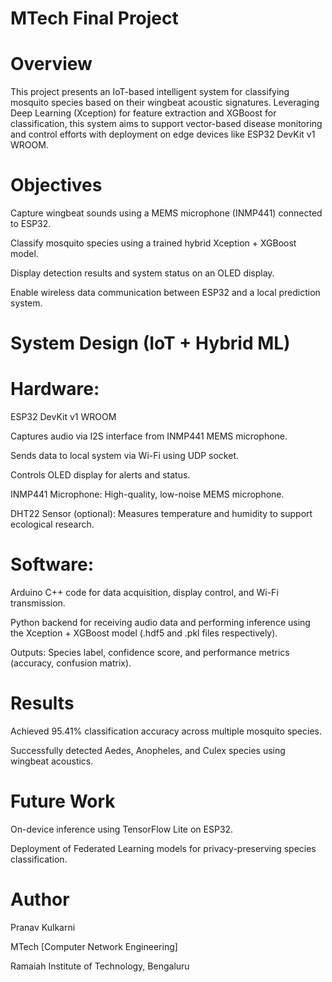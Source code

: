 # MTech Final Project
# Overview 
This project presents an IoT-based intelligent system for classifying mosquito species based on their wingbeat acoustic signatures. Leveraging Deep Learning (Xception) for feature extraction and XGBoost for classification, this system aims to support vector-based disease monitoring and control efforts with  deployment on edge devices like ESP32 DevKit v1 WROOM.

# Objectives
Capture wingbeat sounds using a MEMS microphone (INMP441) connected to ESP32.

Classify mosquito species using a trained hybrid Xception + XGBoost model.

Display detection results and system status on an OLED display.

Enable wireless data communication between ESP32 and a local prediction system.


# System Design (IoT + Hybrid ML)
# Hardware:
ESP32 DevKit v1 WROOM

Captures audio via I2S interface from INMP441 MEMS microphone.

Sends data to local system via Wi-Fi using UDP socket.

Controls OLED display for  alerts and status.

INMP441 Microphone: High-quality, low-noise MEMS microphone.

DHT22 Sensor (optional): Measures temperature and humidity to support ecological research.

# Software:
Arduino C++ code for data acquisition, display control, and Wi-Fi transmission.

Python backend for receiving audio data and performing inference using the Xception + XGBoost model (.hdf5 and .pkl files respectively).

Outputs: Species label, confidence score, and performance metrics (accuracy, confusion matrix).

# Results
Achieved 95.41% classification accuracy across multiple mosquito species.

Successfully detected Aedes, Anopheles, and Culex species using wingbeat acoustics.

# Future Work
On-device inference using TensorFlow Lite on ESP32.

Deployment of Federated Learning models for privacy-preserving species classification.


# Author 
Pranav Kulkarni

MTech [Computer Network Engineering]

Ramaiah Institute of Technology, Bengaluru 
